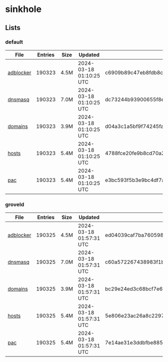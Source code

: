 # sinkhole

## Lists

### default

|File|Entries|Size|Updated|Hash|
|-|-|-|-|-|
|[adblocker](https://raw.githubusercontent.com/groveld/sinkhole/lists/default/adblocker.txt)|190323|4.5M|2024-03-18 01:10:25 UTC|c6909b89c47eb8fdb8cd2a991dc5e417fb695fcdc45a93584dd2571b189438a3|
|[dnsmasq](https://raw.githubusercontent.com/groveld/sinkhole/lists/default/dnsmasq.txt)|190323|7.0M|2024-03-18 01:10:25 UTC|dc73244b93900655f8eda2675a39963501baea15205303d92397427eee1f4247|
|[domains](https://raw.githubusercontent.com/groveld/sinkhole/lists/default/domains.txt)|190323|3.9M|2024-03-18 01:10:25 UTC|d04a3c1a5bf9f74245faa5f428934b8e21a66a30af724197e6b2861f27ddf5e7|
|[hosts](https://raw.githubusercontent.com/groveld/sinkhole/lists/default/hosts.txt)|190323|5.4M|2024-03-18 01:10:25 UTC|4788fce20fe9b8cd70a22d71a87d979820efc3cf5f7146fbff20d235f42c8d8b|
|[pac](https://raw.githubusercontent.com/groveld/sinkhole/lists/default/pac.txt)|190323|5.4M|2024-03-18 01:10:25 UTC|e3bc593f5b3e9bc4df7abbc4fdadcf4597081e5e451be70dc8956fe6edddd9a8|

### groveld

|File|Entries|Size|Updated|Hash|
|-|-|-|-|-|
|[adblocker](https://raw.githubusercontent.com/groveld/sinkhole/lists/groveld/adblocker.txt)|190325|4.5M|2024-03-18 01:57:31 UTC|ed04039caf7ba76059827187b477d7aac6bc81f81638e41d60e99cfacbe08e73|
|[dnsmasq](https://raw.githubusercontent.com/groveld/sinkhole/lists/groveld/dnsmasq.txt)|190325|7.0M|2024-03-18 01:57:31 UTC|c60a572267438983f1b7c9bbd5eacc7c9b2c4bae51d0b20ab9b2a3ace6bd9e93|
|[domains](https://raw.githubusercontent.com/groveld/sinkhole/lists/groveld/domains.txt)|190325|3.9M|2024-03-18 01:57:31 UTC|bc29e24ed3c68bcf7e613678cb287a8e8dc2c9f23987a21743c33e870aa336dc|
|[hosts](https://raw.githubusercontent.com/groveld/sinkhole/lists/groveld/hosts.txt)|190325|5.4M|2024-03-18 01:57:31 UTC|5e806e23ac26a8c2297329f7ca5ab15931be1dddd5630e0cad85f225adaf9947|
|[pac](https://raw.githubusercontent.com/groveld/sinkhole/lists/groveld/pac.txt)|190325|5.4M|2024-03-18 01:57:31 UTC|7e14ae31e3ddbfbe88548439ea34e982939564ac62a702b06ee5b65888081fd2|

